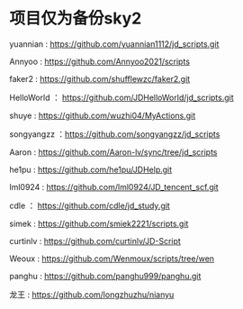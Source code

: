 # 项目仅为备份sky2
 
yuannian : https://github.com/yuannian1112/jd_scripts.git

Annyoo : https://github.com/Annyoo2021/scripts

faker2 : https://github.com/shufflewzc/faker2.git

HelloWorld ： https://github.com/JDHelloWorld/jd_scripts.git

shuye : https://github.com/wuzhi04/MyActions.git

songyangzz ：https://github.com/songyangzz/jd_scripts

Aaron : https://github.com/Aaron-lv/sync/tree/jd_scripts

he1pu : https://github.com/he1pu/JDHelp.git

lml0924 : https://github.com/lml0924/JD_tencent_scf.git

cdle ： https://github.com/cdle/jd_study.git

simek : https://github.com/smiek2221/scripts.git

curtinlv : https://github.com/curtinlv/JD-Script

Weoux : https://github.com/Wenmoux/scripts/tree/wen

panghu : https://github.com/panghu999/panghu.git

龙王 : https://github.com/longzhuzhu/nianyu



